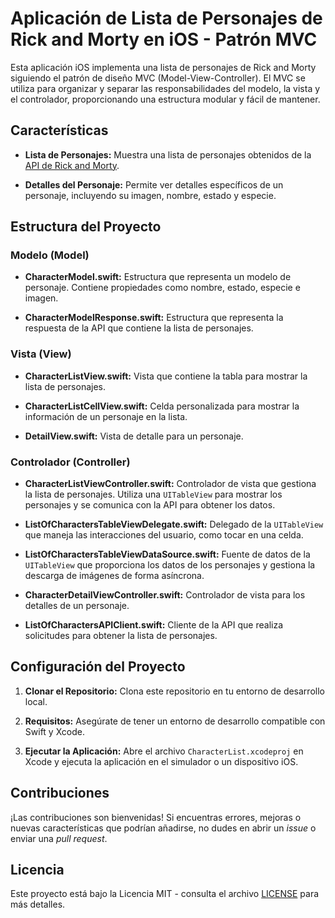 # Aplicación de Lista de Personajes de Rick and Morty en iOS - Patrón MVC

Esta aplicación iOS implementa una lista de personajes de Rick and Morty siguiendo el patrón de diseño MVC (Model-View-Controller). El MVC se utiliza para organizar y separar las responsabilidades del modelo, la vista y el controlador, proporcionando una estructura modular y fácil de mantener.

## Características

- **Lista de Personajes:** Muestra una lista de personajes obtenidos de la [API de Rick and Morty](https://rickandmortyapi.com/).

- **Detalles del Personaje:** Permite ver detalles específicos de un personaje, incluyendo su imagen, nombre, estado y especie.

## Estructura del Proyecto

### Modelo (Model)

- **CharacterModel.swift:** Estructura que representa un modelo de personaje. Contiene propiedades como nombre, estado, especie e imagen.

- **CharacterModelResponse.swift:** Estructura que representa la respuesta de la API que contiene la lista de personajes.

### Vista (View)

- **CharacterListView.swift:** Vista que contiene la tabla para mostrar la lista de personajes.

- **CharacterListCellView.swift:** Celda personalizada para mostrar la información de un personaje en la lista.

- **DetailView.swift:** Vista de detalle para un personaje.

### Controlador (Controller)

- **CharacterListViewController.swift:** Controlador de vista que gestiona la lista de personajes. Utiliza una `UITableView` para mostrar los personajes y se comunica con la API para obtener los datos.

- **ListOfCharactersTableViewDelegate.swift:** Delegado de la `UITableView` que maneja las interacciones del usuario, como tocar en una celda.

- **ListOfCharactersTableViewDataSource.swift:** Fuente de datos de la `UITableView` que proporciona los datos de los personajes y gestiona la descarga de imágenes de forma asíncrona.

- **CharacterDetailViewController.swift:** Controlador de vista para los detalles de un personaje.

- **ListOfCharactersAPIClient.swift:** Cliente de la API que realiza solicitudes para obtener la lista de personajes.

## Configuración del Proyecto

1. **Clonar el Repositorio:** Clona este repositorio en tu entorno de desarrollo local.

2. **Requisitos:** Asegúrate de tener un entorno de desarrollo compatible con Swift y Xcode.

3. **Ejecutar la Aplicación:** Abre el archivo `CharacterList.xcodeproj` en Xcode y ejecuta la aplicación en el simulador o un dispositivo iOS.

## Contribuciones

¡Las contribuciones son bienvenidas! Si encuentras errores, mejoras o nuevas características que podrían añadirse, no dudes en abrir un *issue* o enviar una *pull request*.

## Licencia

Este proyecto está bajo la Licencia MIT - consulta el archivo [LICENSE](LICENSE) para más detalles.
